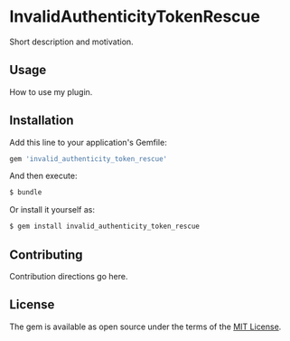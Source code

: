 # InvalidAuthenticityTokenRescue
Short description and motivation.

## Usage
How to use my plugin.

## Installation
Add this line to your application's Gemfile:

```ruby
gem 'invalid_authenticity_token_rescue'
```

And then execute:
```bash
$ bundle
```

Or install it yourself as:
```bash
$ gem install invalid_authenticity_token_rescue
```

## Contributing
Contribution directions go here.

## License
The gem is available as open source under the terms of the [MIT License](http://opensource.org/licenses/MIT).
